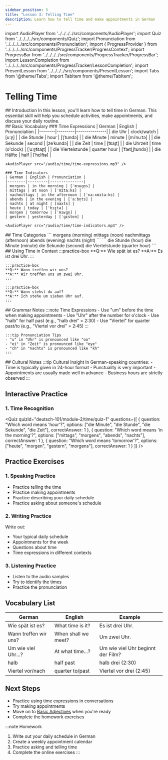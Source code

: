 ```yaml
---
sidebar_position: 3
title: "Lesson 3: Telling Time"
description: Learn how to tell time and make appointments in German
---
```


import AudioPlayer from '../../../../src/components/AudioPlayer';
import Quiz from '../../../../src/components/Quiz';
import Pronunciation from '../../../../src/components/Pronunciation';
import { ProgressProvider } from '../../../../src/components/ProgressTracker/ProgressContext';
import ProgressBar from '../../../../src/components/ProgressTracker/ProgressBar';
import LessonCompletion from '../../../../src/components/ProgressTracker/LessonCompletion';
import PresentLesson from '../../../../src/components/PresentLesson';
import Tabs from '@theme/Tabs';
import TabItem from '@theme/TabItem';

<ProgressProvider>
  <LessonCompletion lessonId="deutsch-101/module-2/time" title="Telling Time" />
  <ProgressBar />

# Telling Time

<PresentLesson title="Telling Time">
  <section name="Introduction">
    ## Introduction
    In this lesson, you'll learn how to tell time in German. This essential skill will help you schedule activities, make appointments, and discuss your daily routine.
  </section>

  <section name="Basic Vocabulary">
    ## Basic Vocabulary
    ### Time Expressions
    | German | English | Pronunciation |
    |--------|---------|---------------|
    | die Uhr | clock/watch | [uːɐ̯] |
    | die Stunde | hour | [ˈʃtʊndə] |
    | die Minute | minute | [miˈnuːtə] |
    | die Sekunde | second | [zeˈkʊndə] |
    | die Zeit | time | [t͡saɪ̯t] |
    | die Uhrzeit | time (o'clock) | [ˈuːɐ̯t͡saɪ̯t] |
    | die Viertelstunde | quarter hour | [ˈfɪʁtl̩ˌʃtʊndə] |
    | die Hälfte | half | [ˈhɛlftə] |

    <AudioPlayer src="/audio/time/time-expressions.mp3" />

    ### Time Indicators
    | German | English | Pronunciation |
    |--------|---------|---------------|
    | morgens | in the morning | [ˈmɔʁɡn̩s] |
    | mittags | at noon | [ˈmɪtaːks] |
    | nachmittags | in the afternoon | [ˈnaːxmɪtaːks] |
    | abends | in the evening | [ˈaːbn̩ts] |
    | nachts | at night | [naxts] |
    | heute | today | [ˈhɔɪ̯tə] |
    | morgen | tomorrow | [ˈmɔʁɡn̩] |
    | gestern | yesterday | [ˈɡɛstɐn] |

    <AudioPlayer src="/audio/time/time-indicators.mp3" />
  </section>

  <section name="Time Categories">
    ## Time Categories
    <Tabs>
    <TabItem value="parts" label="Parts of the Day" default>
      ```
      morgens (morning)
      mittags (noon)
      nachmittags (afternoon)
      abends (evening)
      nachts (night)
      ```
    </TabItem>
    <TabItem value="units" label="Time Units">
      ```
      die Stunde (hour)
      die Minute (minute)
      die Sekunde (second)
      die Viertelstunde (quarter hour)
      ```
    </TabItem>
    </Tabs>
  </section>

  <section name="Usage Examples">
    ## Using Time in Context
    :::practice-box
    **Q:** Wie spät ist es?  
    **A:** Es ist drei Uhr.
    :::

    :::practice-box
    **Q:** Wann treffen wir uns?  
    **A:** Wir treffen uns um zwei Uhr.
    :::

    :::practice-box
    **Q:** Wann stehst du auf?  
    **A:** Ich stehe um sieben Uhr auf.
    :::
  </section>

  <section name="Grammar Notes">
    ## Grammar Notes
    :::note Time Expressions
    - Use "um" before the time when making appointments
    - Use "Uhr" after the number for o'clock
    - Use "halb" for half past (e.g., "halb drei" = 2:30)
    - Use "Viertel" for quarter past/to (e.g., "Viertel vor drei" = 2:45)
    :::

    :::tip Pronunciation Tips
    - "u" in "Uhr" is pronounced like "oo"
    - "ei" in "Zeit" is pronounced like "eye"
    - "ch" in "nachts" is pronounced like "kh"
    :::
  </section>

  <section name="Cultural Notes">
    ## Cultural Notes
    :::tip Cultural Insight
    In German-speaking countries:
    - Time is typically given in 24-hour format
    - Punctuality is very important
    - Appointments are usually made well in advance
    - Business hours are strictly observed
    :::
  </section>
</PresentLesson>

## Interactive Practice

### 1. Time Recognition

<Quiz
  quizId="deutsch-101/module-2/time/quiz-1"
  questions={[
    {
      question: "Which word means 'hour'?",
      options: ["die Minute", "die Stunde", "die Sekunde", "die Zeit"],
      correctAnswer: 1
    },
    {
      question: "Which word means 'in the morning'?",
      options: ["mittags", "morgens", "abends", "nachts"],
      correctAnswer: 1
    },
    {
      question: "Which word means 'tomorrow'?",
      options: ["heute", "morgen", "gestern", "morgens"],
      correctAnswer: 1
    }
  ]}
/>

## Practice Exercises

### 1. Speaking Practice
- Practice telling the time
- Practice making appointments
- Practice describing your daily schedule
- Practice asking about someone's schedule

### 2. Writing Practice
Write out:
- Your typical daily schedule
- Appointments for the week
- Questions about time
- Time expressions in different contexts

### 3. Listening Practice
- Listen to the audio samples
- Try to identify the times
- Practice the pronunciation

## Vocabulary List

| German | English | Example |
|--------|---------|----------|
| Wie spät ist es? | What time is it? | Es ist drei Uhr. |
| Wann treffen wir uns? | When shall we meet? | Um zwei Uhr. |
| Um wie viel Uhr...? | At what time...? | Um wie viel Uhr beginnt der Film? |
| halb | half past | halb drei (2:30) |
| Viertel vor/nach | quarter to/past | Viertel vor drei (2:45) |

## Next Steps

- Practice using time expressions in conversations
- Try making appointments
- Move on to [Basic Adjectives](./adjectives) when you're ready
- Complete the homework exercises

:::note Homework
1. Write out your daily schedule in German
2. Create a weekly appointment calendar
3. Practice asking and telling time
4. Complete the online exercises
:::

</ProgressProvider> 